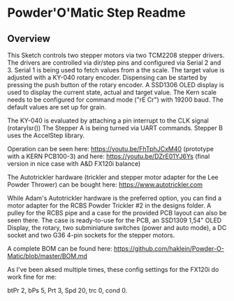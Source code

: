 Powder'O'Matic Step Readme
==========================

## Overview

This Sketch controls two stepper motors via two TCM2208 stepper drivers. The drivers 
are controlled via dir/step pins and configured via Serial 2 and 3. Serial 1 is being
used to fetch values from a the scale. The target value is adjusted with a KY-040
rotary encoder. Dispensing can be started by pressing the push button of the rotary
encoder. A SSD1306 OLED display is used to display the current state, actual and target
value. The Kern scale needs to be configured for command mode ("rE Cr") with 19200 baud. 
The default values are set up for grain.
  
The KY-040 is evaluated by attaching a pin interrupt to the CLK signal (rotaryIsr())
The Stepper A is being turned via UART commands. Stepper B uses the AccelStep library.

Operation can be seen here: https://youtu.be/FhTphJCxM40 (prototype with a KERN PCB100-3)
and here: https://youtu.be/DZrE01YJ6Ys (final version in nice case with A&D FX120i balance)

The Autotrickler hardware (trickler and stepper motor adapter for the Lee Powder Thrower)
can be bought here: https://www.autotrickler.com

While Adam's Autotrickler hardware is the preferred option, you can find a motor adapter 
for the RCBS Powder Trickler #2 in the designs folder. A pulley for the RCBS pipe and a
case for the provided PCB layout can also be seen there. The case is ready-to-use for the
PCB, an SSD1309 1,54" OLED Display, the rotary, two subminiature switches (power and auto
mode), a DC socket and two G36 4-pin sockets for the stepper motors.

A complete BOM can be found here: https://github.com/haklein/Powder-O-Matic/blob/master/BOM.md

As I've been aksed multiple times, these config settings for the FX120i do work fine for me:

 btPr 2, bPs 5, Prt 3, Spd 20, trc 0, cond 0.

